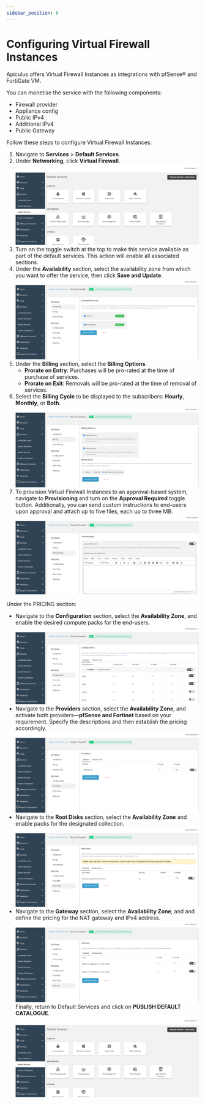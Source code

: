 ```yaml
---
sidebar_position: 6
---
```

# Configuring Virtual Firewall Instances
Apiculus offers Virtual Firewall Instances as integrations with pfSense® and FortiGate VM.

You can monetise the service with the following components:
- Firewall provider
- Appliance config
- Public IPv4
- Additional IPv4
- Public Gateway

Follow these steps to configure Virtual Firewall Instances:
1. Navigate to **Services** > **Default Services**.
2. Under **Networking**, click **Virtual Firewall**.![Configuring Linux Instances](img/rhel.png)
4. Turn on the toggle switch at the top to make this service available as part of the default services. This action will enable all associated sections.
5. Under the **Availability** section, select the availability zone from which you want to offer the service, then click **Save and Update**.![Configuring Virtual Firewall Instances](img/ConfiguringVirtualFirewallInstances1.png)
5. Under the **Billing** section, select the **Billing Options**.
	- **Prorate on Entry**: Purchases will be pro-rated at the time of purchase of services.
	- **Prorate on Exit**: Removals will be pro-rated at the time of removal of services.
6. Select the **Billing Cycle** to be displayed to the subscribers: **Hourly**, **Monthly**, or **Both**.![Configuring Virtual Firewall Instances](img/ConfiguringVirtualFirewallInstances2.png)
6. To provision Virtual Firewall Instances to an approval-based system, navigate to **Provisioning** and turn on the **Approval Required** toggle button. Additionally, you can send custom instructions to end-users upon approval and attach up to five files, each up to three MB.![Configuring Virtual Firewall Instances](img/ConfiguringVirtualFirewallInstances3.png)

Under the PRICING section:
- Navigate to the **Configuration** section, select the **Availability Zone**, and enable the desired compute packs for the end-users.![Configuring Virtual Firewall Instances](img/ConfiguringVirtualFirewallInstances4.png)
- Navigate to the **Providers** section, select the **Availability Zone**, and activate both providers—**pfSense and Fortinet** based on your requirement. Specify the descriptions and then establish the pricing accordingly.![Configuring Virtual Firewall Instances](img/ConfiguringVirtualFirewallInstances5.png)
- Navigate to the **Root Disks** section, select the **Availability Zone** and enable packs for the designated collection.![Configuring Virtual Firewall Instances](img/ConfiguringVirtualFirewallInstances6.png)
- Navigate to the **Gateway** section, select the **Availability Zone**, and and define the pricing for the NAT gateway and IPv4 address.![Configuring Virtual Firewall Instances](img/ConfiguringVirtualFirewallInstances7.png)
Finally, return to Default Services and click on **PUBLISH DEFAULT CATALOGUE**.
![Configuring Virtual Firewall Instances](img/rhel.png)




